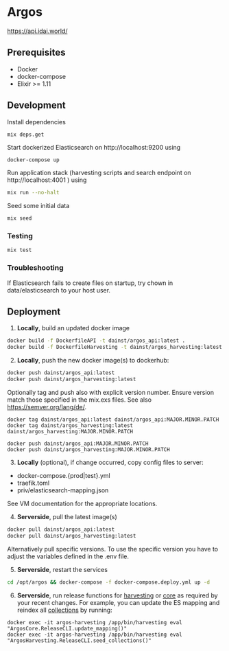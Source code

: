 # Argos

https://api.idai.world/

## Prerequisites
* Docker
* docker-compose
* Elixir >= 1.11

## Development

Install dependencies
```
mix deps.get
```

Start dockerized Elasticsearch on http://localhost:9200 using
```bash
docker-compose up
```

Run application stack (harvesting scripts and search endpoint on http://localhost:4001 ) using
```bash
mix run --no-halt
```

Seed some initial data
```bash
mix seed
```

### Testing
```bash
mix test
```

### Troubleshooting

If Elasticsearch fails to create files on startup, try chown in data/elasticsearch to your host user.

## Deployment

1. __Locally__, build an updated docker image

```bash
docker build -f DockerfileAPI -t dainst/argos_api:latest .
docker build -f DockerfileHarvesting -t dainst/argos_harvesting:latest .
```

2.  __Locally__, push the new docker image(s) to dockerhub:
```bash
docker push dainst/argos_api:latest
docker push dainst/argos_harvesting:latest
```

Optionally tag and push also with explicit version number. Ensure version match those specified in the mix.exs files. See also https://semver.org/lang/de/.
```
docker tag dainst/argos_api:latest dainst/argos_api:MAJOR.MINOR.PATCH
docker tag dainst/argos_harvesting:latest dainst/argos_harvesting:MAJOR.MINOR.PATCH

docker push dainst/argos_api:MAJOR.MINOR.PATCH
docker push dainst/argos_harvesting:MAJOR.MINOR.PATCH
```

3. __Locally__ (optional), if change occurred, copy config files to server:
- docker-compose.{prod|test}.yml
- traefik.toml 
- priv/elasticsearch-mapping.json

See VM documentation for the appropriate locations.

4. __Serverside__, pull the latest image(s)
```bash
docker pull dainst/argos_api:latest
docker pull dainst/argos_harvesting:latest
```

Alternatively pull specific versions. To use the specific version you have to adjust the variables defined in the .env file.

5. __Serverside__, restart the services
```bash
cd /opt/argos && docker-compose -f docker-compose.deploy.yml up -d
```

6. __Serverside__, run release functions for [harvesting](apps/argos_harvesting/lib/release_cli.ex) or [core](apps/argos_core/lib/release_cli.ex) as required by your recent changes. For example, you can update the ES mapping and reindex all [collections](https://collections.dainst.org) by running:

```
docker exec -it argos-harvesting /app/bin/harvesting eval "ArgosCore.ReleaseCLI.update_mapping()"
docker exec -it argos-harvesting /app/bin/harvesting eval "ArgosHarvesting.ReleaseCLI.seed_collections()"
```
